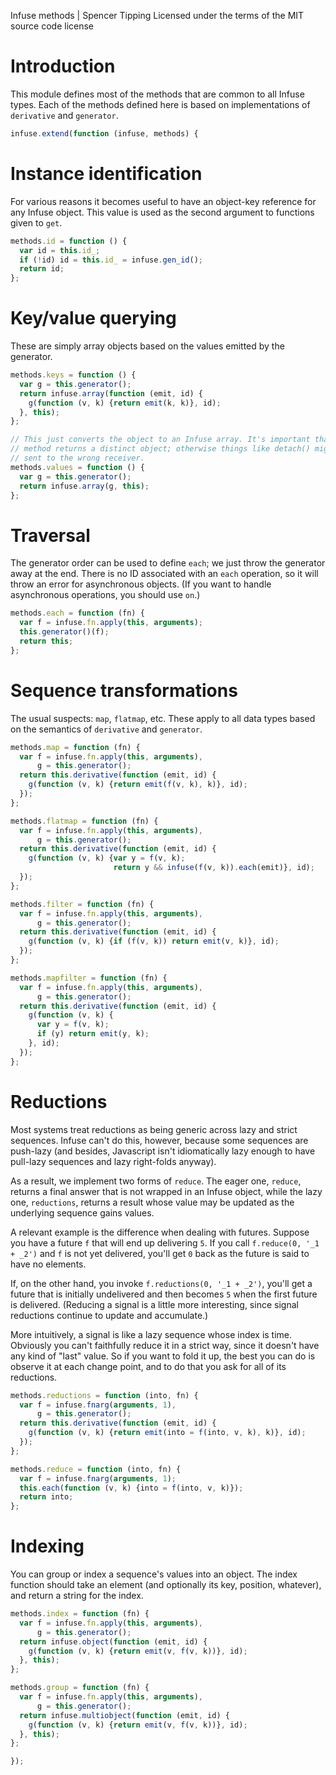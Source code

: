 Infuse methods | Spencer Tipping
Licensed under the terms of the MIT source code license

# Introduction

This module defines most of the methods that are common to all Infuse types.
Each of the methods defined here is based on implementations of `derivative`
and `generator`.

```js
infuse.extend(function (infuse, methods) {
```

# Instance identification

For various reasons it becomes useful to have an object-key reference for any
Infuse object. This value is used as the second argument to functions given to
`get`.

```js
methods.id = function () {
  var id = this.id_;
  if (!id) id = this.id_ = infuse.gen_id();
  return id;
};
```

# Key/value querying

These are simply array objects based on the values emitted by the generator.

```js
methods.keys = function () {
  var g = this.generator();
  return infuse.array(function (emit, id) {
    g(function (v, k) {return emit(k, k)}, id);
  }, this);
};
```

```js
// This just converts the object to an Infuse array. It's important that this
// method returns a distinct object; otherwise things like detach() might be
// sent to the wrong receiver.
methods.values = function () {
  var g = this.generator();
  return infuse.array(g, this);
};
```

# Traversal

The generator order can be used to define `each`; we just throw the generator
away at the end. There is no ID associated with an `each` operation, so it will
throw an error for asynchronous objects. (If you want to handle asynchronous
operations, you should use `on`.)

```js
methods.each = function (fn) {
  var f = infuse.fn.apply(this, arguments);
  this.generator()(f);
  return this;
};
```

# Sequence transformations

The usual suspects: `map`, `flatmap`, etc. These apply to all data types based
on the semantics of `derivative` and `generator`.

```js
methods.map = function (fn) {
  var f = infuse.fn.apply(this, arguments),
      g = this.generator();
  return this.derivative(function (emit, id) {
    g(function (v, k) {return emit(f(v, k), k)}, id);
  });
};
```

```js
methods.flatmap = function (fn) {
  var f = infuse.fn.apply(this, arguments),
      g = this.generator();
  return this.derivative(function (emit, id) {
    g(function (v, k) {var y = f(v, k);
                       return y && infuse(f(v, k)).each(emit)}, id);
  });
};
```

```js
methods.filter = function (fn) {
  var f = infuse.fn.apply(this, arguments),
      g = this.generator();
  return this.derivative(function (emit, id) {
    g(function (v, k) {if (f(v, k)) return emit(v, k)}, id);
  });
};
```

```js
methods.mapfilter = function (fn) {
  var f = infuse.fn.apply(this, arguments),
      g = this.generator();
  return this.derivative(function (emit, id) {
    g(function (v, k) {
      var y = f(v, k);
      if (y) return emit(y, k);
    }, id);
  });
};
```

# Reductions

Most systems treat reductions as being generic across lazy and strict
sequences. Infuse can't do this, however, because some sequences are push-lazy
(and besides, Javascript isn't idiomatically lazy enough to have pull-lazy
sequences and lazy right-folds anyway).

As a result, we implement two forms of `reduce`. The eager one, `reduce`,
returns a final answer that is not wrapped in an Infuse object, while the lazy
one, `reductions`, returns a result whose value may be updated as the
underlying sequence gains values.

A relevant example is the difference when dealing with futures. Suppose you
have a future `f` that will end up delivering `5`. If you call
`f.reduce(0, '_1 + _2')` and `f` is not yet delivered, you'll get `0` back as
the future is said to have no elements.

If, on the other hand, you invoke `f.reductions(0, '_1 + _2')`, you'll get a
future that is initially undelivered and then becomes `5` when the first future
is delivered. (Reducing a signal is a little more interesting, since signal
reductions continue to update and accumulate.)

More intuitively, a signal is like a lazy sequence whose index is time.
Obviously you can't faithfully reduce it in a strict way, since it doesn't have
any kind of "last" value. So if you want to fold it up, the best you can do is
observe it at each change point, and to do that you ask for all of its
reductions.

```js
methods.reductions = function (into, fn) {
  var f = infuse.fnarg(arguments, 1),
      g = this.generator();
  return this.derivative(function (emit, id) {
    g(function (v, k) {return emit(into = f(into, v, k), k)}, id);
  });
};
```

```js
methods.reduce = function (into, fn) {
  var f = infuse.fnarg(arguments, 1);
  this.each(function (v, k) {into = f(into, v, k)});
  return into;
};
```

# Indexing

You can group or index a sequence's values into an object. The index function
should take an element (and optionally its key, position, whatever), and return
a string for the index.

```js
methods.index = function (fn) {
  var f = infuse.fn.apply(this, arguments),
      g = this.generator();
  return infuse.object(function (emit, id) {
    g(function (v, k) {return emit(v, f(v, k))}, id);
  }, this);
};
```

```js
methods.group = function (fn) {
  var f = infuse.fn.apply(this, arguments),
      g = this.generator();
  return infuse.multiobject(function (emit, id) {
    g(function (v, k) {return emit(v, f(v, k))}, id);
  }, this);
};
```

```js
});

```
